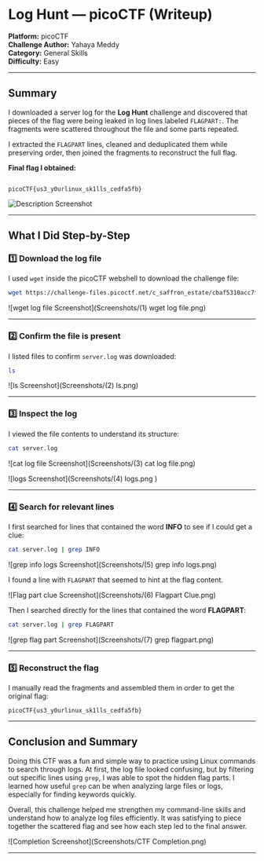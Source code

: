 # Log Hunt — picoCTF (Writeup)

**Platform:** picoCTF  
**Challenge Author:** Yahaya Meddy  
**Category:** General Skills  
**Difficulty:** Easy  

---

## Summary  

I downloaded a server log for the **Log Hunt** challenge and discovered that pieces of the flag were being leaked in log lines labeled `FLAGPART:`. The fragments were scattered throughout the file and some parts repeated.  

I extracted the `FLAGPART` lines, cleaned and deduplicated them while preserving order, then joined the fragments to reconstruct the full flag.  

**Final flag I obtained:**  
```

picoCTF{us3_y0urlinux_sk1lls_cedfa5fb}

````

![Description Screenshot](Screenshots/Description.png) 

---

## What I Did Step-by-Step  

### 1️⃣ Download the log file  
I used `wget` inside the picoCTF webshell to download the challenge file:  
```bash
wget https://challenge-files.picoctf.net/c_saffron_estate/cbaf5310acc7fcfe879881106e90b1a3de92a961934567f7543bcd96c4aef977/server.log
````

![wget log file Screenshot](Screenshots/(1) wget log file.png) 

---

### 2️⃣ Confirm the file is present

I listed files to confirm `server.log` was downloaded:

```bash
ls
```

![ls Screenshot](Screenshots/(2) ls.png) 

---

### 3️⃣ Inspect the log

I viewed the file contents to understand its structure:

```bash
cat server.log
```

![cat log file Screenshot](Screenshots/(3) cat log file.png)

![logs Screenshot](Screenshots/(4) logs.png )

---

### 4️⃣ Search for relevant lines

I first searched for lines that contained the word **INFO** to see if I could get a clue:

```bash
cat server.log | grep INFO
```

![grep info logs Screenshot](Screenshots/(5) grep info logs.png)

I found a line with `FLAGPART` that seemed to hint at the flag content.

![Flag part clue Screenshot](Screenshots/(6) Flagpart Clue.png)

Then I searched directly for the lines that contained the word **FLAGPART**:

```bash
cat server.log | grep FLAGPART
```

![grep flag part Screenshot](Screenshots/(7) grep flagpart.png)

---

### 5️⃣ Reconstruct the flag

I manually read the fragments and assembled them in order to get the original flag:

```
picoCTF{us3_y0urlinux_sk1lls_cedfa5fb}
```

---



## Conclusion and Summary

Doing this CTF was a fun and simple way to practice using Linux commands to search through logs. At first, the log file looked confusing, but by filtering out specific lines using `grep`, I was able to spot the hidden flag parts. I learned how useful `grep` can be when analyzing large files or logs, especially for finding keywords quickly.

Overall, this challenge helped me strengthen my command-line skills and understand how to analyze log files efficiently. It was satisfying to piece together the scattered flag and see how each step led to the final answer.

![Completion Screenshot](Screenshots/CTF Completion.png)

---








